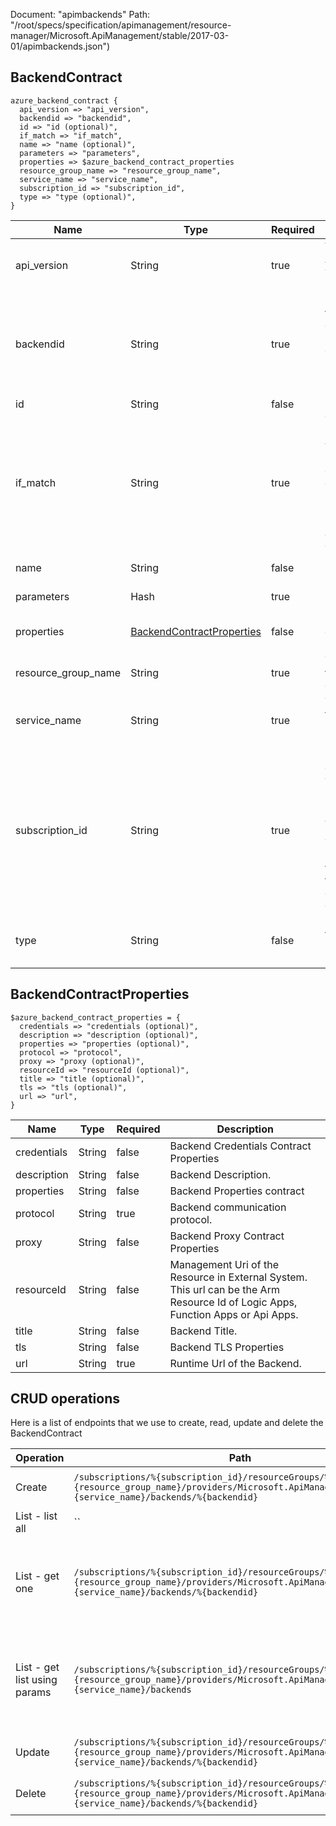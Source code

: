 Document: "apimbackends"
Path: "/root/specs/specification/apimanagement/resource-manager/Microsoft.ApiManagement/stable/2017-03-01/apimbackends.json")

## BackendContract

```puppet
azure_backend_contract {
  api_version => "api_version",
  backendid => "backendid",
  id => "id (optional)",
  if_match => "if_match",
  name => "name (optional)",
  parameters => "parameters",
  properties => $azure_backend_contract_properties
  resource_group_name => "resource_group_name",
  service_name => "service_name",
  subscription_id => "subscription_id",
  type => "type (optional)",
}
```

| Name        | Type           | Required       | Description       |
| ------------- | ------------- | ------------- | ------------- |
|api_version | String | true | Version of the API to be used with the client request. |
|backendid | String | true | Identifier of the Backend entity. Must be unique in the current API Management service instance. |
|id | String | false | Resource ID. |
|if_match | String | true | The entity state (Etag) version of the backend to delete. A value of '*' can be used for If-Match to unconditionally apply the operation. |
|name | String | false | Resource name. |
|parameters | Hash | true | Create parameters. |
|properties | [BackendContractProperties](#backendcontractproperties) | false | Backend entity contract properties. |
|resource_group_name | String | true | The name of the resource group. |
|service_name | String | true | The name of the API Management service. |
|subscription_id | String | true | Subscription credentials which uniquely identify Microsoft Azure subscription. The subscription ID forms part of the URI for every service call. |
|type | String | false | Resource type for API Management resource. |
        
## BackendContractProperties

```puppet
$azure_backend_contract_properties = {
  credentials => "credentials (optional)",
  description => "description (optional)",
  properties => "properties (optional)",
  protocol => "protocol",
  proxy => "proxy (optional)",
  resourceId => "resourceId (optional)",
  title => "title (optional)",
  tls => "tls (optional)",
  url => "url",
}
```

| Name        | Type           | Required       | Description       |
| ------------- | ------------- | ------------- | ------------- |
|credentials | String | false | Backend Credentials Contract Properties |
|description | String | false | Backend Description. |
|properties | String | false | Backend Properties contract |
|protocol | String | true | Backend communication protocol. |
|proxy | String | false | Backend Proxy Contract Properties |
|resourceId | String | false | Management Uri of the Resource in External System. This url can be the Arm Resource Id of Logic Apps, Function Apps or Api Apps. |
|title | String | false | Backend Title. |
|tls | String | false | Backend TLS Properties |
|url | String | true | Runtime Url of the Backend. |



## CRUD operations

Here is a list of endpoints that we use to create, read, update and delete the BackendContract

| Operation | Path | Verb | Description | OperationID |
| ------------- | ------------- | ------------- | ------------- | ------------- |
|Create|`/subscriptions/%{subscription_id}/resourceGroups/%{resource_group_name}/providers/Microsoft.ApiManagement/service/%{service_name}/backends/%{backendid}`|Put|Creates or Updates a backend.|Backend_CreateOrUpdate|
|List - list all|``||||
|List - get one|`/subscriptions/%{subscription_id}/resourceGroups/%{resource_group_name}/providers/Microsoft.ApiManagement/service/%{service_name}/backends/%{backendid}`|Get|Gets the details of the backend specified by its identifier.|Backend_Get|
|List - get list using params|`/subscriptions/%{subscription_id}/resourceGroups/%{resource_group_name}/providers/Microsoft.ApiManagement/service/%{service_name}/backends`|Get|Lists a collection of backends in the specified service instance.|Backend_ListByService|
|Update|`/subscriptions/%{subscription_id}/resourceGroups/%{resource_group_name}/providers/Microsoft.ApiManagement/service/%{service_name}/backends/%{backendid}`|Put|Creates or Updates a backend.|Backend_CreateOrUpdate|
|Delete|`/subscriptions/%{subscription_id}/resourceGroups/%{resource_group_name}/providers/Microsoft.ApiManagement/service/%{service_name}/backends/%{backendid}`|Delete|Deletes the specified backend.|Backend_Delete|